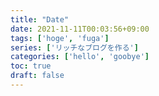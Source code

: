 ```yaml
---
title: "Date"
date: 2021-11-11T00:03:56+09:00
tags: ['hoge', 'fuga']
series: ['リッチなブログを作る']
categories: ['hello', 'goobye']
toc: true
draft: false
---
```


